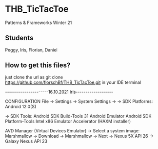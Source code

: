 # THB_TicTacToe
Patterns &amp; Frameworks Winter 21

## Students 
Peggy, Iris, Florian, Daniel

## How to get this files?
just clone the url as
git clone https://github.com/florschBf/THB_TicTacToe.git
in your IDE terminal

----------------------16.10.2021 iris------------------- 

CONFIGURATION
File -> Settings -> System Settings -> 
-> SDK Platforms:
		Android 12.0(S)
		
-> SDK Tools:
		Android SDK Build-Tools 31
		Android Emulator
		Android SDK Platform-Tools
		Intel x86 Emulator Accelerator (HAXM installer)
		
		
AVD Manager (Virtual Devices Emulator) 
-> Select a system image:
	Marshmallow -> Download
->  Marshmallow -> Next -> Nexus 5X API 26
						-> Galaxy Nexus API 23 
